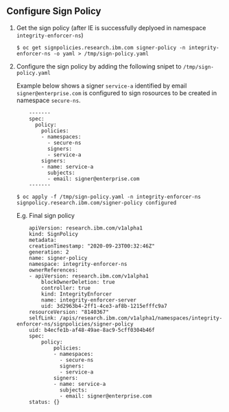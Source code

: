 
## Configure Sign Policy

1. Get the sign policy (after IE is successfully deplyoed in namespace `integrity-enforcer-ns`)
   
   ```
   $ oc get signpolicies.research.ibm.com signer-policy -n integrity-enforcer-ns -o yaml > /tmp/sign-policy.yaml
   ```
2.  Configure the sign policy by adding the following snipet to `/tmp/sign-policy.yaml`
    
    Example below shows a signer `service-a` identified by email `signer@enterprise.com` is configured to sign rosources to be created in namespace `secure-ns`.
    
    ```
        -------
        spec:
          policy:
            policies:
            - namespaces:
              - secure-ns
              signers:
              - service-a
            signers:
            - name: service-a
              subjects:
              - email: signer@enterprise.com
        -------
    ```

    ```
    $ oc apply -f /tmp/sign-policy.yaml -n integrity-enforcer-ns
    signpolicy.research.ibm.com/signer-policy configured
    ```

    E.g. Final sign policy
    ```
        apiVersion: research.ibm.com/v1alpha1
        kind: SignPolicy
        metadata:
        creationTimestamp: "2020-09-23T00:32:46Z"
        generation: 2
        name: signer-policy
        namespace: integrity-enforcer-ns
        ownerReferences:
        - apiVersion: research.ibm.com/v1alpha1
            blockOwnerDeletion: true
            controller: true
            kind: IntegrityEnforcer
            name: integrity-enforcer-server
            uid: 3d2963b4-2ff1-4ce3-af8b-1215efffc9a7
        resourceVersion: "8140367"
        selfLink: /apis/research.ibm.com/v1alpha1/namespaces/integrity-enforcer-ns/signpolicies/signer-policy
        uid: b4ecfe1b-af48-49ae-8ac9-5cff0304b46f
        spec:
            policy:
                policies:
                - namespaces:
                  - secure-ns
                  signers:
                  - service-a
                signers:
                - name: service-a
                  subjects:
                  - email: signer@enterprise.com
        status: {}  
    ```